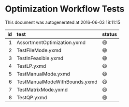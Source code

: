 # Optimization Workflow Tests

This document was autogenerated at 2016-06-03 18:11:15






| id|test                          |status  |
|--:|:-----------------------------|:-------|
|  1|AssortmentOptimization.yxmd   |:smile: |
|  2|TestFileMode.yxmd             |:smile: |
|  3|TestInFeasible.yxmd           |:smile:  |
|  4|TestLP.yxmd                   |:smile: |
|  5|TestManualMode.yxmd           |:smile: |
|  6|TestManualModeWithBounds.yxmd |:smile: |
|  7|TestMatrixMode.yxmd           |:smile: |
|  8|TestQP.yxmd                   |:smile: |


